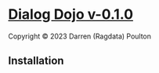 # [Dialog Dojo v-0.1.0](https://github.com/ragdata/dialog-dojo)

Copyright © 2023 Darren (Ragdata) Poulton

## Installation
